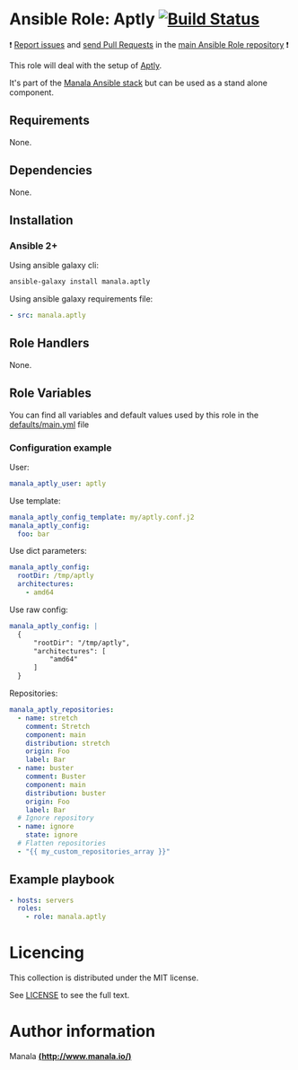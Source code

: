 # Ansible Role: Aptly [![Build Status](https://travis-ci.org/manala/ansible-role-aptly.svg?branch=master)](https://travis-ci.org/manala/ansible-role-aptly)

:exclamation: [Report issues](https://github.com/manala/ansible-roles/issues) and [send Pull Requests](https://github.com/manala/ansible-roles/pulls) in the [main Ansible Role repository](https://github.com/manala/ansible-roles) :exclamation:

This role will deal with the setup of [Aptly](https://www.aptly.info/).

It's part of the [Manala Ansible stack](http://www.manala.io) but can be used as a stand alone component.

## Requirements

None.

## Dependencies

None.

## Installation

### Ansible 2+

Using ansible galaxy cli:

```bash
ansible-galaxy install manala.aptly
```

Using ansible galaxy requirements file:

```yaml
- src: manala.aptly
```

## Role Handlers

None.

## Role Variables

You can find all variables and default values used by this role in the [defaults/main.yml](./defaults/main.yml) file

### Configuration example

User:

```yaml
manala_aptly_user: aptly
```

Use template:

```yaml
manala_aptly_config_template: my/aptly.conf.j2
manala_aptly_config:
  foo: bar
```

Use dict parameters:
```yaml
manala_aptly_config:
  rootDir: /tmp/aptly
  architectures:
    - amd64
```

Use raw config:
```yaml
manala_aptly_config: |
  {
      "rootDir": "/tmp/aptly",
      "architectures": [
          "amd64"
      ]
  }
```

Repositories:

```yaml
manala_aptly_repositories:
  - name: stretch
    comment: Stretch
    component: main
    distribution: stretch
    origin: Foo
    label: Bar
  - name: buster
    comment: Buster
    component: main
    distribution: buster
    origin: Foo
    label: Bar
  # Ignore repository
  - name: ignore
    state: ignore
  # Flatten repositories
  - "{{ my_custom_repositories_array }}"
```

## Example playbook

 ```yaml
 - hosts: servers
   roles:
     - role: manala.aptly
 ```

# Licencing

This collection is distributed under the MIT license.

See [LICENSE](https://opensource.org/licenses/MIT) to see the full text.

# Author information

Manala [**(http://www.manala.io/)**](http://www.manala.io)
